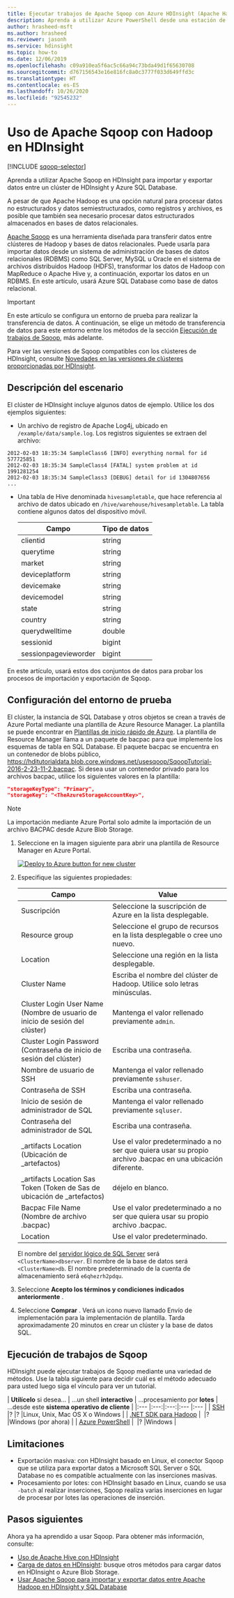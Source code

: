 ```yaml
---
title: Ejecutar trabajos de Apache Sqoop con Azure HDInsight (Apache Hadoop)
description: Aprenda a utilizar Azure PowerShell desde una estación de trabajo para ejecutar la importación y la exportación en Sqoop entre un clúster de Hadoop y una base de datos de Azure SQL.
author: hrasheed-msft
ms.author: hrasheed
ms.reviewer: jasonh
ms.service: hdinsight
ms.topic: how-to
ms.date: 12/06/2019
ms.openlocfilehash: c09a910ea5f6ac5c66a94c73bda49d1f65630708
ms.sourcegitcommit: d767156543e16e816fc8a0c3777f033d649ffd3c
ms.translationtype: HT
ms.contentlocale: es-ES
ms.lasthandoff: 10/26/2020
ms.locfileid: "92545232"
---
```

# <a name="use-apache-sqoop-with-hadoop-in-hdinsight"></a>Uso de Apache Sqoop con Hadoop en HDInsight

[!INCLUDE [sqoop-selector](../../../includes/hdinsight-selector-use-sqoop.md)]

Aprenda a utilizar Apache Sqoop en HDInsight para importar y exportar datos entre un clúster de HDInsight y Azure SQL Database.

A pesar de que Apache Hadoop es una opción natural para procesar datos no estructurados y datos semiestructurados, como registros y archivos, es posible que también sea necesario procesar datos estructurados almacenados en bases de datos relacionales.

[Apache Sqoop](https://sqoop.apache.org/docs/1.99.7/user.html) es una herramienta diseñada para transferir datos entre clústeres de Hadoop y bases de datos relacionales. Puede usarla para importar datos desde un sistema de administración de bases de datos relacionales (RDBMS) como SQL Server, MySQL u Oracle en el sistema de archivos distribuidos Hadoop (HDFS), transformar los datos de Hadoop con MapReduce o Apache Hive y, a continuación, exportar los datos en un RDBMS. En este artículo, usará Azure SQL Database como base de datos relacional.

> [!IMPORTANT]  
> En este artículo se configura un entorno de prueba para realizar la transferencia de datos. A continuación, se elige un método de transferencia de datos para este entorno entre los métodos de la sección [Ejecución de trabajos de Sqoop](#run-sqoop-jobs), más adelante.

Para ver las versiones de Sqoop compatibles con los clústeres de HDInsight, consulte [Novedades en las versiones de clústeres proporcionadas por HDInsight](../hdinsight-component-versioning.md).

## <a name="understand-the-scenario"></a>Descripción del escenario

El clúster de HDInsight incluye algunos datos de ejemplo. Utilice los dos ejemplos siguientes:

* Un archivo de registro de Apache Log4j, ubicado en `/example/data/sample.log`. Los registros siguientes se extraen del archivo:

```text
2012-02-03 18:35:34 SampleClass6 [INFO] everything normal for id 577725851
2012-02-03 18:35:34 SampleClass4 [FATAL] system problem at id 1991281254
2012-02-03 18:35:34 SampleClass3 [DEBUG] detail for id 1304807656
...
```

* Una tabla de Hive denominada `hivesampletable`, que hace referencia al archivo de datos ubicado en `/hive/warehouse/hivesampletable`. La tabla contiene algunos datos del dispositivo móvil.
  
  | Campo | Tipo de datos |
  | --- | --- |
  | clientid |string |
  | querytime |string |
  | market |string |
  | deviceplatform |string |
  | devicemake |string |
  | devicemodel |string |
  | state |string |
  | country |string |
  | querydwelltime |double |
  | sessionid |bigint |
  | sessionpagevieworder |bigint |

En este artículo, usará estos dos conjuntos de datos para probar los procesos de importación y exportación de Sqoop.

## <a name="set-up-test-environment"></a><a name="create-cluster-and-sql-database"></a>Configuración del entorno de prueba

El clúster, la instancia de SQL Database y otros objetos se crean a través de Azure Portal mediante una plantilla de Azure Resource Manager. La plantilla se puede encontrar en [Plantillas de inicio rápido de Azure](https://azure.microsoft.com/resources/templates/101-hdinsight-linux-with-sql-database/). La plantilla de Resource Manager llama a un paquete de bacpac para que implemente los esquemas de tabla en SQL Database.  El paquete bacpac se encuentra en un contenedor de blobs público, https://hditutorialdata.blob.core.windows.net/usesqoop/SqoopTutorial-2016-2-23-11-2.bacpac. Si desea usar un contenedor privado para los archivos bacpac, utilice los siguientes valores en la plantilla:

```json
"storageKeyType": "Primary",
"storageKey": "<TheAzureStorageAccountKey>",
```

> [!NOTE]  
> La importación mediante Azure Portal solo admite la importación de un archivo BACPAC desde Azure Blob Storage.

1. Seleccione en la imagen siguiente para abrir una plantilla de Resource Manager en Azure Portal.

    <a href="https://portal.azure.com/#create/Microsoft.Template/uri/https%3A%2F%2Fraw.githubusercontent.com%2FAzure%2Fazure-quickstart-templates%2Fmaster%2F101-hdinsight-linux-with-sql-database%2Fazuredeploy.json" target="_blank"><img src="./media/hdinsight-use-sqoop/hdi-deploy-to-azure1.png" alt="Deploy to Azure button for new cluster"></a>

2. Especifique las siguientes propiedades:

    |Campo |Value |
    |---|---|
    |Suscripción |Seleccione la suscripción de Azure en la lista desplegable.|
    |Resource group |Seleccione el grupo de recursos en la lista desplegable o cree uno nuevo.|
    |Location |Seleccione una región en la lista desplegable.|
    |Cluster Name |Escriba el nombre del clúster de Hadoop. Utilice solo letras minúsculas.|
    |Cluster Login User Name (Nombre de usuario de inicio de sesión del clúster) |Mantenga el valor rellenado previamente `admin`.|
    |Cluster Login Password (Contraseña de inicio de sesión del clúster) |Escriba una contraseña.|
    |Nombre de usuario de SSH |Mantenga el valor rellenado previamente `sshuser`.|
    |Contraseña de SSH |Escriba una contraseña.|
    |Inicio de sesión de administrador de SQL |Mantenga el valor rellenado previamente `sqluser`.|
    |Contraseña del administrador de SQL |Escriba una contraseña.|
    |_artifacts Location (Ubicación de _artefactos) | Use el valor predeterminado a no ser que quiera usar su propio archivo .bacpac en una ubicación diferente.|
    |_artifacts Location Sas Token (Token de Sas de ubicación de _artefactos) |déjelo en blanco.|
    |Bacpac File Name (Nombre de archivo .bacpac) |Use el valor predeterminado a no ser que quiera usar su propio archivo .bacpac.|
    |Location |Use el valor predeterminado.|

    El nombre del [servidor lógico de SQL Server](../../azure-sql/database/logical-servers.md) será `<ClusterName>dbserver`. El nombre de la base de datos será `<ClusterName>db`. El nombre predeterminado de la cuenta de almacenamiento será `e6qhezrh2pdqu`.

3. Seleccione **Acepto los términos y condiciones indicados anteriormente** .

4. Seleccione **Comprar** . Verá un icono nuevo llamado Envío de implementación para la implementación de plantilla. Tarda aproximadamente 20 minutos en crear un clúster y la base de datos SQL.

## <a name="run-sqoop-jobs"></a>Ejecución de trabajos de Sqoop

HDInsight puede ejecutar trabajos de Sqoop mediante una variedad de métodos. Use la tabla siguiente para decidir cuál es el método adecuado para usted luego siga el vínculo para ver un tutorial.

| **Utilícelo** si desea... | ...un shell **interactivo** | ...procesamiento por **lotes** | ...desde este **sistema operativo de cliente** |
|:--- |:---:|:---:|:--- |:--- |
| [SSH](apache-hadoop-use-sqoop-mac-linux.md) |? |? |Linux, Unix, Mac OS X o Windows |
| [.NET SDK para Hadoop](apache-hadoop-use-sqoop-dotnet-sdk.md) |&nbsp; |?  |Windows (por ahora) |
| [Azure PowerShell](apache-hadoop-use-sqoop-powershell.md) |&nbsp; |? |Windows |

## <a name="limitations"></a>Limitaciones

* Exportación masiva: con HDInsight basado en Linux, el conector Sqoop que se utiliza para exportar datos a Microsoft SQL Server o SQL Database no es compatible actualmente con las inserciones masivas.
* Procesamiento por lotes: con HDInsight basado en Linux, cuando se usa `-batch` al realizar inserciones, Sqoop realiza varias inserciones en lugar de procesar por lotes las operaciones de inserción.

## <a name="next-steps"></a>Pasos siguientes

Ahora ya ha aprendido a usar Sqoop. Para obtener más información, consulte:

* [Uso de Apache Hive con HDInsight](./hdinsight-use-hive.md)
* [Carga de datos en HDInsight](../hdinsight-upload-data.md): busque otros métodos para cargar datos en HDInsight o Azure Blob Storage.
* [Usar Apache Sqoop para importar y exportar datos entre Apache Hadoop en HDInsight y SQL Database](./apache-hadoop-use-sqoop-mac-linux.md)